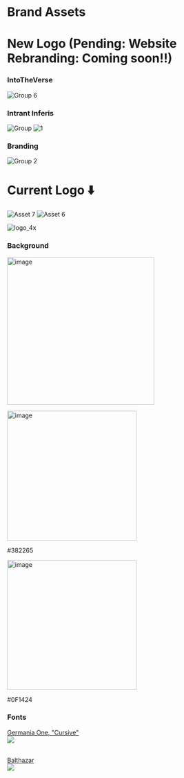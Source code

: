 # Brand Assets

# New Logo (Pending: Website Rebranding: Coming soon!!)

### IntoTheVerse 
![Group 6](https://github.com/IntoTheVerse/branding/assets/43913734/0cd104dd-df5e-47df-a4eb-bdc3002c0fd1)

### Intrant Inferis
![Group](https://github.com/IntoTheVerse/branding/assets/43913734/27a39996-2dc6-40e2-a2b7-a28e428083b6)
![1](https://github.com/IntoTheVerse/branding/assets/43913734/78a156e5-76e7-4dd2-8a0a-bce6313bd683)

### Branding
![Group 2](https://github.com/IntoTheVerse/branding/assets/43913734/5a0cbf5f-302b-4ef4-a547-9e3562cfed34)



# Current Logo ⬇️
![Asset 7](https://user-images.githubusercontent.com/43913734/225618344-f92ba08d-d0b8-4bcf-b100-ace5b1212558.png)
![Asset 6](https://user-images.githubusercontent.com/43913734/225618370-6b6fcfa9-3949-4342-8b8a-3312f099fcc9.png)

![logo_4x](https://user-images.githubusercontent.com/43913734/227846545-9a57d92f-9eb4-4f33-9391-b2f4ad969eb0.png)


### Background
<img width="341" alt="image" src="https://user-images.githubusercontent.com/43913734/225619047-ea4ad1ab-7f1b-4cf5-9de1-71ac2242395a.png" />
<p>
<img width="300" alt="image" src="https://user-images.githubusercontent.com/43913734/227845157-13ca3a91-f4cd-47b6-b4e7-3120589b88c4.png">
<p>#382265</p>
</p>
<p>
<img width="300" alt="image" src="https://user-images.githubusercontent.com/43913734/227845241-9044e39d-7eba-4cab-94d5-3eaf3fd59bc7.png">
<p>#0F1424</p>
</p>

### Fonts

[Germania One, "Cursive"](https://fonts.google.com/specimen/Germania+One)
<br />
<img src="https://user-images.githubusercontent.com/43913734/227845683-f32b435d-b581-4853-8911-46821626fc2f.png" />
<br />
<br />



[Balthazar](https://fonts.google.com/specimen/Balthazar)
<br />
<img src="https://user-images.githubusercontent.com/43913734/227845799-a4601cf7-f1e5-4870-94d4-ed9e50845286.png" />






